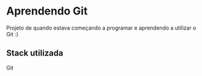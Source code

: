 
# Aprendendo Git

Projeto de quando estava começando a programar e aprendendo a utilizar o Git :)


## Stack utilizada

Git
